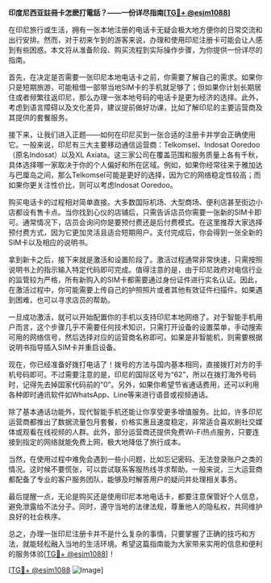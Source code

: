 **印度尼西亚註冊卡怎麽打電話？——一份详尽指南[[TG💪+ @esim1088](https://t.me/s/esim1088)]**

在印尼旅行或生活，拥有一张本地注册的电话卡无疑会极大地方便你的日常交流和出行安排。然而，对于初来乍到的游客来说，办理和使用印尼注册卡可能会让人感到有些困惑。本文将从准备阶段、购买流程到实际操作步骤，为你提供一份详尽的指南。

首先，在决定是否需要一张印尼本地电话卡之前，你需要了解自己的需求。如果你只是短期旅游，可能租借一部带当地SIM卡的手机就足够了；但如果你计划长期居住或者频繁往返印尼，那么办理一张本地号码的电话卡是更为经济的选择。此外，考虑到语言障碍以及文化差异，建议提前做好功课，比如了解印尼的主要运营商及其提供的套餐服务。

接下来，让我们进入正题——如何在印尼买到一张合适的注册卡并学会正确使用它。一般来说，印尼有三大主要移动通信运营商：Telkomsel、Indosat Ooredoo（原名Indosat）以及XL Axiata。这三家公司在覆盖范围和服务质量上各有千秋，具体选择哪一家取决于你的个人偏好和所在区域。例如，如果你经常往来于雅加达与巴厘岛之间，那么Telkomsel可能是更好的选择，因为它的网络稳定性较高；而如果你更关注性价比，则可以考虑Indosat Ooredoo。

购买电话卡的过程相对简单直接。大多数国际机场、大型商场、便利店甚至街边小店都设有售卡点。当你找到心仪的店铺后，只需告诉店员你需要一张新的SIM卡即可。通常情况下，店员会询问你是要预付费还是后付费模式。在这里推荐大家选择预付费方式，因为它更加灵活且适合短期用户。支付完成后，你会得到一张全新的SIM卡以及相应的说明书。

拿到新卡之后，接下来就是激活和设置阶段了。激活过程通常非常快速，只需按照说明书上的指示输入特定代码即可完成。值得注意的是，由于印尼政府对电信行业的监管较为严格，所有新购入的SIM卡都需要通过身份证件进行实名认证。因此，在激活过程中，你可能需要上传自己的护照照片或者其他有效证件扫描件。如果遇到困难，也可以寻求店员的帮助。

一旦成功激活，就可以开始配置你的手机以支持印尼本地网络了。对于智能手机用户而言，这个步骤几乎不需要任何技术知识，只需打开设备的设置菜单，手动搜索可用的网络信号，然后选择对应的运营商名称即可。如果是非智能机，则需要根据说明书指导插入SIM卡并重启设备。

现在，你已经准备好拨打电话了！拨号的方法与国内基本相同，直接拨打对方的手机号码即可。不过需要注意的是，印尼的国际区号为“62”，所以在拨打海外号码时，记得先去掉国家代码前的“0”。另外，如果你希望节省通话费用，还可以利用各种即时通讯软件如WhatsApp、Line等来进行语音或视频通话。

除了基本通话功能外，现代智能手机还能让你享受更多增值服务。比如，许多印尼运营商都推出了数据流量包月套餐，价格实惠且速度稳定，非常适合喜欢刷社交媒体或观看在线视频的人群。此外，部分运营商还提供免费Wi-Fi热点服务，只要连接到指定的网络就能免费上网，极大地降低了旅行成本。

当然，在使用过程中难免会遇到一些小问题，比如忘记密码、无法登录账户之类的情况。这时候不要慌张，可以尝试联系客服热线寻求帮助。一般来说，三大运营商都配备了专业的客户服务团队，能够及时解答用户的疑问并处理相关事务。

最后提醒一点，无论是购买还是使用印尼本地电话卡，都要注意保管好个人信息，避免泄露给不法分子。同时，遵守当地的法律法规，尊重他人的隐私权，共同维护良好的社会秩序。

总之，办理一张印尼注册卡并不是什么复杂的事情，只要掌握了正确的技巧和方法，就能轻松融入当地的生活环境。希望这篇指南能为大家带来实用的信息和便利的服务体验[[TG💪+ @esim1088](https://t.me/s/esim1088)]！

[[TG💪+ @esim1088](https://t.me/s/esim1088) ![Image](https://i.postimg.cc/4NQfJmqS/Snipaste-2025-05-13-00-14-12.png)]